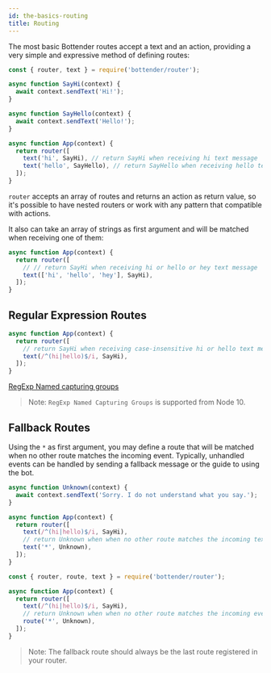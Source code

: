 ```yaml
---
id: the-basics-routing
title: Routing
---
```


The most basic Bottender routes accept a text and an action, providing a very simple and expressive method of defining routes:

```js
const { router, text } = require('bottender/router');

async function SayHi(context) {
  await context.sendText('Hi!');
}

async function SayHello(context) {
  await context.sendText('Hello!');
}

async function App(context) {
  return router([
    text('hi', SayHi), // return SayHi when receiving hi text message
    text('hello', SayHello), // return SayHello when receiving hello text message
  ]);
}
```

`router` accepts an array of routes and returns an action as return value, so it's possible to have nested routers or work with any pattern that compatible with actions.

It also can take an array of strings as first argument and will be matched when receiving one of them:

```js
async function App(context) {
  return router([
    // // return SayHi when receiving hi or hello or hey text message
    text(['hi', 'hello', 'hey'], SayHi),
  ]);
}
```

## Regular Expression Routes

```js
async function App(context) {
  return router([
    // return SayHi when receiving case-insensitive hi or hello text message
    text(/^(hi|hello)$/i, SayHi),
  ]);
}
```

[RegExp Named capturing groups](https://github.com/tc39/proposal-regexp-named-groups)

> Note: `RegExp Named Capturing Groups` is supported from Node 10.

## Fallback Routes

Using the `*` as first argument, you may define a route that will be matched when no other route matches the incoming event. Typically, unhandled events can be handled by sending a fallback message or the guide to using the bot.

```js
async function Unknown(context) {
  await context.sendText('Sorry. I do not understand what you say.');
}

async function App(context) {
  return router([
    text(/^(hi|hello)$/i, SayHi),
    // return Unknown when when no other route matches the incoming text message
    text('*', Unknown),
  ]);
}
```

```js
const { router, route, text } = require('bottender/router');

async function App(context) {
  return router([
    text(/^(hi|hello)$/i, SayHi),
    // return Unknown when when no other route matches the incoming event
    route('*', Unknown),
  ]);
}
```

> Note: The fallback route should always be the last route registered in your router.

